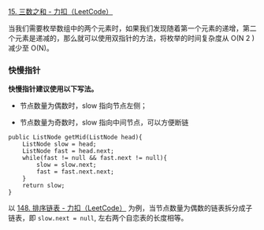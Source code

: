 [15. 三数之和 - 力扣（LeetCode）](https://leetcode.cn/problems/3sum/solutions/284681/san-shu-zhi-he-by-leetcode-solution/?envType=study-plan-v2&envId=top-100-liked)

当我们需要枚举数组中的两个元素时，如果我们发现随着第一个元素的递增，第二个元素是递减的，那么就可以使用双指针的方法，将枚举的时间复杂度从 O(N 2 ) 减少至 O(N)。





### 快慢指针

**快慢指针建议使用以下写法。**

- 节点数量为偶数时，slow 指向节点左侧； 

- 节点数量为奇数时，slow 指向中间节点，可以方便断链

```
public ListNode getMid(ListNode head){
    ListNode slow = head;
    ListNode fast = head.next;
    while(fast != null && fast.next != null){
        slow = slow.next;
        fast = fast.next.next;
    }
    return slow;
}
```

以 [148. 排序链表 - 力扣（LeetCode）](https://leetcode.cn/problems/sort-list/?envType=study-plan-v2&envId=top-100-liked) 为例，当节点数量为偶数的链表拆分成子链表，即 `slow.next = null`, 左右两个自恋表的长度相等。